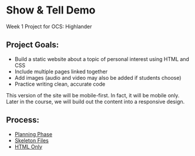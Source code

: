 # Show & Tell Demo

Week 1 Project for OCS: Highlander

## Project Goals:
- Build a static website about a topic of personal interest using HTML and CSS
- Include multiple pages linked together
- Add images (audio and video may also be added if students choose)
- Practice writing clean, accurate code

This version of the site will be mobile-first.  In fact, it will be mobile only.  Later in the course, we will build out the content into a responsive design.

## Process:
- [Planning Phase](https://github.com/AbbyJonesDev/ShowAndTellDemo/tree/master/process_docs)
- [Skeleton Files](https://github.com/AbbyJonesDev/ShowAndTellDemo/tree/20464040f5200e49eb4d1cb82cfb3e4d4b944604)
- [HTML Only](https://github.com/AbbyJonesDev/ShowAndTellDemo/tree/html-only)